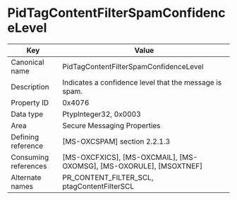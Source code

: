 # PidTagContentFilterSpamConfidenceLevel

| Key | Value |
|---|---|
| Canonical name | PidTagContentFilterSpamConfidenceLevel |
| Description | Indicates a confidence level that the message is spam. |
| Property ID | 0x4076 |
| Data type | PtypInteger32, 0x0003 |
| Area | Secure Messaging Properties |
| Defining reference | [MS-OXCSPAM] section 2.2.1.3 |
| Consuming references | [MS-OXCFXICS], [MS-OXCMAIL], [MS-OXOMSG], [MS-OXORULE], [MSOXTNEF] |
| Alternate names | PR_CONTENT_FILTER_SCL, ptagContentFilterSCL |

